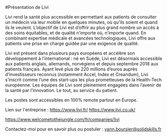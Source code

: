 #Présentation de Livi

Livi rend la santé plus accessible en permettant aux patients de consulter un médecin via leur mobile en quelques minutes, 
où qu’ils soient et quand ils le veulent. L’objectif de Livi est d’offrir au plus grand nombre un accès à des soins 
équitables, et de qualité n’importe où, n’importe quand. En combinant expertise médicale et avancées technologiques, 
Livi offre aux patients une prise en charge guidée par une exigence de qualité.

Livi est présent dans plusieurs pays européens et accélère son développement à l’international : né en Suède, 
Livi est désormais accessible aux patients anglais, allemands, norvégiens et depuis septembre 2018 aux patients français.
Ayant levé plus de 220 millions d’euros auprès d’investisseurs reconnus (notamment Accel, Index et Creandum), Livi 
s’inscrit comme l’une des start-ups les plus prometteuses de la Health-Tech européenne. Les équipes de Livi sont pleinement 
engagées dans l’avenir de la santé par l’innovation.
Le tout, au service du patient.

Les postes sont accessibles en 100% remote partout en Europe.

Lien sur l'entreprise : 
https://www.livi.fr/
https://www.livi.co.uk/

https://www.welcometothejungle.com/fr/companies/livi

Contactez-moi pour en savoir plus ou postuler : yann.boursier@solidskills.fr
